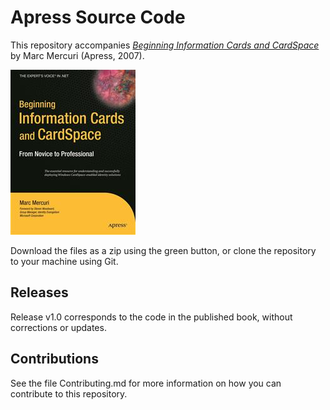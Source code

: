 # Apress Source Code

This repository accompanies [*Beginning Information Cards and CardSpace*](http://www.apress.com/9781590598078) by Marc Mercuri (Apress, 2007).

![Cover image](9781590598078.jpg)

Download the files as a zip using the green button, or clone the repository to your machine using Git.

## Releases

Release v1.0 corresponds to the code in the published book, without corrections or updates.

## Contributions

See the file Contributing.md for more information on how you can contribute to this repository.
